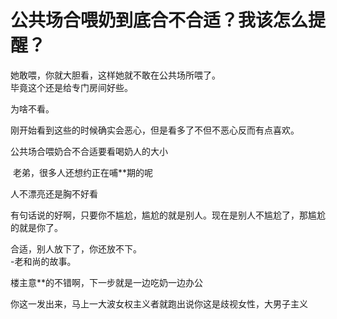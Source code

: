 # 公共场合喂奶到底合不合适？我该怎么提醒？


她敢喂，你就大胆看，这样她就不敢在公共场所喂了。<br />
毕竟这个还是给专门房间好些。

为啥不看。

刚开始看到这些的时候确实会恶心，但是看多了不但不恶心反而有点喜欢。

公共场合喂奶合不合适要看喝奶人的大小

<img src="static/image/smiley/default/sweat.gif" smilieid="10" border="0" alt="" /><img src="static/image/smiley/default/lol.gif" smilieid="12" border="0" alt="" /> 老弟，很多人还想约正在哺**期的呢

人不漂亮还是胸不好看

有句话说的好啊，只要你不尴尬，尴尬的就是别人。现在是别人不尴尬了，那尴尬的就是你了。<img src="static/image/smiley/default/lol.gif" smilieid="12" border="0" alt="" />

合适，别人放下了，你还放不下。<br />
-老和尚的故事。<img src="static/image/smiley/default/lol.gif" smilieid="12" border="0" alt="" /> 

楼主意**的不错啊，下一步就是一边吃奶一边办公

你这一发出来，马上一大波女权主义者就跑出说你这是歧视女性，大男子主义
